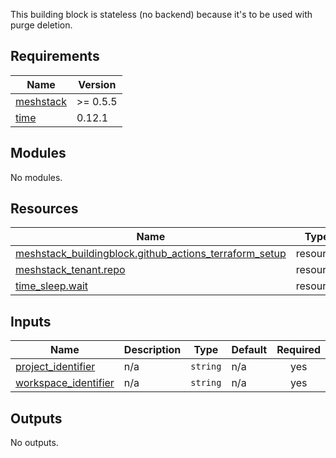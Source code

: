 This building block is stateless (no backend) because it's to be used with purge deletion.

<!-- BEGIN_TF_DOCS -->
## Requirements

| Name | Version |
|------|---------|
| <a name="requirement_meshstack"></a> [meshstack](#requirement\_meshstack) | >= 0.5.5 |
| <a name="requirement_time"></a> [time](#requirement\_time) | 0.12.1 |

## Modules

No modules.

## Resources

| Name | Type |
|------|------|
| [meshstack_buildingblock.github_actions_terraform_setup](https://registry.terraform.io/providers/meshcloud/meshstack/latest/docs/resources/buildingblock) | resource |
| [meshstack_tenant.repo](https://registry.terraform.io/providers/meshcloud/meshstack/latest/docs/resources/tenant) | resource |
| [time_sleep.wait](https://registry.terraform.io/providers/hashicorp/time/0.12.1/docs/resources/sleep) | resource |

## Inputs

| Name | Description | Type | Default | Required |
|------|-------------|------|---------|:--------:|
| <a name="input_project_identifier"></a> [project\_identifier](#input\_project\_identifier) | n/a | `string` | n/a | yes |
| <a name="input_workspace_identifier"></a> [workspace\_identifier](#input\_workspace\_identifier) | n/a | `string` | n/a | yes |

## Outputs

No outputs.
<!-- END_TF_DOCS -->